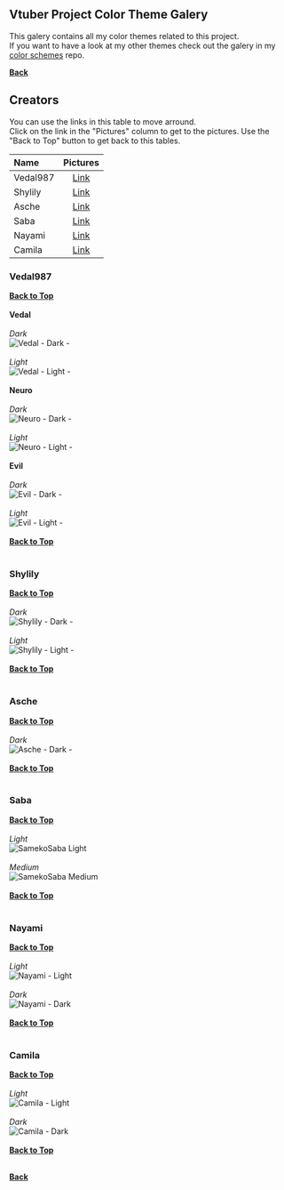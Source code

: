 ## Vtuber Project Color Theme Galery

This galery contains all my color themes related to this project.<br>
If you want to have a look at my other themes check out the galery in my [color schemes](https://github.com/fm3chanic/color_schemes) repo.


**[Back](https://github.com/fm3chanic/vtuber_project)**


## Creators

You can use the links in this table to move arround.<br>
Click on the link in the "Pictures" column to get to the pictures. Use the "Back to Top" button to get back to this tables.<br>

|Name|Pictures|
|:---|:---:|
|Vedal987|[Link](#vedal987)|
|Shylily|[Link](#shylily)|
|Asche|[Link](#asche)|
|Saba|[Link](#saba)|
|Nayami|[Link](#nayami)|
|Camila|[Link](#camila)|

### Vedal987

**[Back to Top](#creators)**<br><br>
**Vedal**<br><br>
*Dark*<br>
![Vedal - Dark -](/assets/pictures/vedal987-vedal-dark.png)<br><br>
*Light*<br>
![Vedal - Light -](/assets/pictures/vedal987-vedal-light.png)<br><br>
**Neuro**<br><br>
*Dark*<br>
![Neuro - Dark -](/assets/pictures/vedal987-neuro-dark.png)<br><br>
*Light*<br>
![Neuro - Light -](/assets/pictures/vedal987-neuro-light.png)<br><br>
**Evil**<br><br>
*Dark*<br>
![Evil - Dark -](/assets/pictures/vedal987-evil-dark.png)<br><br>
*Light*<br>
![Evil - Light -](/assets/pictures/vedal987-evil-light.png)<br><br>
**[Back to Top](#creators)**<br><br>

### Shylily

**[Back to Top](#creators)**<br><br>
*Dark*<br>
![Shylily - Dark -](/assets/pictures/shylily-dark.png)<br><br>
*Light*<br>
![Shylily - Light -](/assets/pictures/shylily-light.png)<br><br>
**[Back to Top](#creators)**<br><br>

### Asche

**[Back to Top](#creators)**<br><br>
*Dark*<br>
![Asche - Dark -](/assets/pictures/asche-dark.png)<br><br>
**[Back to Top](#creators)**<br><br>

### Saba
**[Back to Top](#creators)**<br><br>
*Light*<br>
![SamekoSaba Light](/assets/pictures/sameko-saba-light.png)<br><br>
*Medium*<br>
![SamekoSaba Medium](/assets/pictures/sameko-saba-medium.png)<br><br>
**[Back to Top](#creators)**<br><br>

### Nayami
**[Back to Top](#creators)**<br><br>
*Light*<br>
![Nayami - Light](/assets/pictures/nayami-light.png)<br><br>
*Dark*<br>
![Nayami - Dark](/assets/pictures/nayami-dark.png)<br><br>
**[Back to Top](#creators)**<br><br>

### Camila
**[Back to Top](#creators)**<br><br>
*Light*<br>
![Camila - Light](/assets/pictures/camila-light.png)<br><br>
*Dark*<br>
![Camila - Dark](/assets/pictures/camila-dark.png)<br><br>
**[Back to Top](#creators)**<br><br>

**[Back](https://github.com/fm3chanic/vtuber_project)**